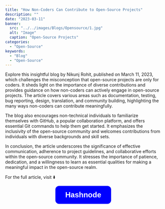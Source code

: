```yaml
---
title: "How Non-Coders Can Contribute to Open-Source Projects"
description: ""
date: "2023-03-11"
banner:
  src: "../../images/Blogs/Opensource/1.jpg"
  alt: "Image"
  caption: "Open-Source Projects"
categories:
  - "Open-Source"
keywords:
  - "Blog"
  - "Open-Source"
---
```


Explore this insightful blog by Nikunj Rohit, published on March 11, 2023, which challenges the misconception that open-source projects are only for coders. It sheds light on the importance of diverse contributions and provides guidance on how non-coders can actively engage in open-source projects. The article covers various areas such as documentation, testing, bug reporting, design, translation, and community building, highlighting the many ways non-coders can contribute meaningfully.

The blog also encourages non-technical individuals to familiarize themselves with GitHub, a popular collaboration platform, and offers essential Git commands to help them get started. It emphasizes the inclusivity of the open-source community and welcomes contributions from individuals with diverse backgrounds and skill sets.

In conclusion, the article underscores the significance of effective communication, adherence to project guidelines, and collaborative efforts within the open-source community. It stresses the importance of patience, dedication, and a willingness to learn as essential qualities for making a meaningful impact in the open-source realm.

For the full article, visit ⬇️


<div style="text-align: center;">
    <a href="https://nikunjrohit.hashnode.dev/how-non-coders-can-contribute-to-open-source-projects">
        <button style="background-color: blue; border: none; color: white; padding: 15px 32px; text-align: center; text-decoration: none; display: inline-block; font-size: x-large; border-radius: 12px; font-weight: bold; cursor: pointer;">
            Hashnode
        </button>
    </a>
</div>